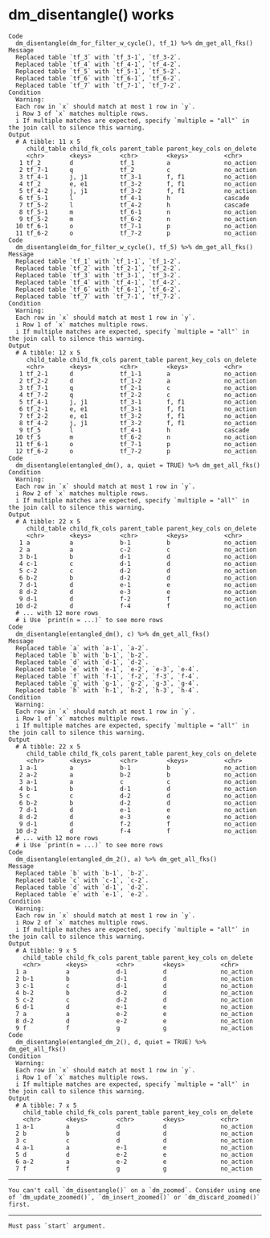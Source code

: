 # dm_disentangle() works

    Code
      dm_disentangle(dm_for_filter_w_cycle(), tf_1) %>% dm_get_all_fks()
    Message
      Replaced table `tf_3` with `tf_3-1`, `tf_3-2`.
      Replaced table `tf_4` with `tf_4-1`, `tf_4-2`.
      Replaced table `tf_5` with `tf_5-1`, `tf_5-2`.
      Replaced table `tf_6` with `tf_6-1`, `tf_6-2`.
      Replaced table `tf_7` with `tf_7-1`, `tf_7-2`.
    Condition
      Warning:
      Each row in `x` should match at most 1 row in `y`.
      i Row 3 of `x` matches multiple rows.
      i If multiple matches are expected, specify `multiple = "all"` in the join call to silence this warning.
    Output
      # A tibble: 11 x 5
         child_table child_fk_cols parent_table parent_key_cols on_delete
         <chr>       <keys>        <chr>        <keys>          <chr>    
       1 tf_2        d             tf_1         a               no_action
       2 tf_7-1      q             tf_2         c               no_action
       3 tf_4-1      j, j1         tf_3-1       f, f1           no_action
       4 tf_2        e, e1         tf_3-2       f, f1           no_action
       5 tf_4-2      j, j1         tf_3-2       f, f1           no_action
       6 tf_5-1      l             tf_4-1       h               cascade  
       7 tf_5-2      l             tf_4-2       h               cascade  
       8 tf_5-1      m             tf_6-1       n               no_action
       9 tf_5-2      m             tf_6-2       n               no_action
      10 tf_6-1      o             tf_7-1       p               no_action
      11 tf_6-2      o             tf_7-2       p               no_action
    Code
      dm_disentangle(dm_for_filter_w_cycle(), tf_5) %>% dm_get_all_fks()
    Message
      Replaced table `tf_1` with `tf_1-1`, `tf_1-2`.
      Replaced table `tf_2` with `tf_2-1`, `tf_2-2`.
      Replaced table `tf_3` with `tf_3-1`, `tf_3-2`.
      Replaced table `tf_4` with `tf_4-1`, `tf_4-2`.
      Replaced table `tf_6` with `tf_6-1`, `tf_6-2`.
      Replaced table `tf_7` with `tf_7-1`, `tf_7-2`.
    Condition
      Warning:
      Each row in `x` should match at most 1 row in `y`.
      i Row 1 of `x` matches multiple rows.
      i If multiple matches are expected, specify `multiple = "all"` in the join call to silence this warning.
    Output
      # A tibble: 12 x 5
         child_table child_fk_cols parent_table parent_key_cols on_delete
         <chr>       <keys>        <chr>        <keys>          <chr>    
       1 tf_2-1      d             tf_1-1       a               no_action
       2 tf_2-2      d             tf_1-2       a               no_action
       3 tf_7-1      q             tf_2-1       c               no_action
       4 tf_7-2      q             tf_2-2       c               no_action
       5 tf_4-1      j, j1         tf_3-1       f, f1           no_action
       6 tf_2-1      e, e1         tf_3-1       f, f1           no_action
       7 tf_2-2      e, e1         tf_3-2       f, f1           no_action
       8 tf_4-2      j, j1         tf_3-2       f, f1           no_action
       9 tf_5        l             tf_4-1       h               cascade  
      10 tf_5        m             tf_6-2       n               no_action
      11 tf_6-1      o             tf_7-1       p               no_action
      12 tf_6-2      o             tf_7-2       p               no_action
    Code
      dm_disentangle(entangled_dm(), a, quiet = TRUE) %>% dm_get_all_fks()
    Condition
      Warning:
      Each row in `x` should match at most 1 row in `y`.
      i Row 2 of `x` matches multiple rows.
      i If multiple matches are expected, specify `multiple = "all"` in the join call to silence this warning.
    Output
      # A tibble: 22 x 5
         child_table child_fk_cols parent_table parent_key_cols on_delete
         <chr>       <keys>        <chr>        <keys>          <chr>    
       1 a           a             b-1          b               no_action
       2 a           a             c-2          c               no_action
       3 b-1         b             d-1          d               no_action
       4 c-1         c             d-1          d               no_action
       5 c-2         c             d-2          d               no_action
       6 b-2         b             d-2          d               no_action
       7 d-1         d             e-1          e               no_action
       8 d-2         d             e-3          e               no_action
       9 d-1         d             f-2          f               no_action
      10 d-2         d             f-4          f               no_action
      # ... with 12 more rows
      # i Use `print(n = ...)` to see more rows
    Code
      dm_disentangle(entangled_dm(), c) %>% dm_get_all_fks()
    Message
      Replaced table `a` with `a-1`, `a-2`.
      Replaced table `b` with `b-1`, `b-2`.
      Replaced table `d` with `d-1`, `d-2`.
      Replaced table `e` with `e-1`, `e-2`, `e-3`, `e-4`.
      Replaced table `f` with `f-1`, `f-2`, `f-3`, `f-4`.
      Replaced table `g` with `g-1`, `g-2`, `g-3`, `g-4`.
      Replaced table `h` with `h-1`, `h-2`, `h-3`, `h-4`.
    Condition
      Warning:
      Each row in `x` should match at most 1 row in `y`.
      i Row 1 of `x` matches multiple rows.
      i If multiple matches are expected, specify `multiple = "all"` in the join call to silence this warning.
    Output
      # A tibble: 22 x 5
         child_table child_fk_cols parent_table parent_key_cols on_delete
         <chr>       <keys>        <chr>        <keys>          <chr>    
       1 a-1         a             b-1          b               no_action
       2 a-2         a             b-2          b               no_action
       3 a-1         a             c            c               no_action
       4 b-1         b             d-1          d               no_action
       5 c           c             d-2          d               no_action
       6 b-2         b             d-2          d               no_action
       7 d-1         d             e-1          e               no_action
       8 d-2         d             e-3          e               no_action
       9 d-1         d             f-2          f               no_action
      10 d-2         d             f-4          f               no_action
      # ... with 12 more rows
      # i Use `print(n = ...)` to see more rows
    Code
      dm_disentangle(entangled_dm_2(), a) %>% dm_get_all_fks()
    Message
      Replaced table `b` with `b-1`, `b-2`.
      Replaced table `c` with `c-1`, `c-2`.
      Replaced table `d` with `d-1`, `d-2`.
      Replaced table `e` with `e-1`, `e-2`.
    Condition
      Warning:
      Each row in `x` should match at most 1 row in `y`.
      i Row 2 of `x` matches multiple rows.
      i If multiple matches are expected, specify `multiple = "all"` in the join call to silence this warning.
    Output
      # A tibble: 9 x 5
        child_table child_fk_cols parent_table parent_key_cols on_delete
        <chr>       <keys>        <chr>        <keys>          <chr>    
      1 a           a             d-1          d               no_action
      2 b-1         b             d-1          d               no_action
      3 c-1         c             d-1          d               no_action
      4 b-2         b             d-2          d               no_action
      5 c-2         c             d-2          d               no_action
      6 d-1         d             e-1          e               no_action
      7 a           a             e-2          e               no_action
      8 d-2         d             e-2          e               no_action
      9 f           f             g            g               no_action
    Code
      dm_disentangle(entangled_dm_2(), d, quiet = TRUE) %>% dm_get_all_fks()
    Condition
      Warning:
      Each row in `x` should match at most 1 row in `y`.
      i Row 1 of `x` matches multiple rows.
      i If multiple matches are expected, specify `multiple = "all"` in the join call to silence this warning.
    Output
      # A tibble: 7 x 5
        child_table child_fk_cols parent_table parent_key_cols on_delete
        <chr>       <keys>        <chr>        <keys>          <chr>    
      1 a-1         a             d            d               no_action
      2 b           b             d            d               no_action
      3 c           c             d            d               no_action
      4 a-1         a             e-1          e               no_action
      5 d           d             e-2          e               no_action
      6 a-2         a             e-2          e               no_action
      7 f           f             g            g               no_action

---

    You can't call `dm_disentangle()` on a `dm_zoomed`. Consider using one of `dm_update_zoomed()`, `dm_insert_zoomed()` or `dm_discard_zoomed()` first.

---

    Must pass `start` argument.

